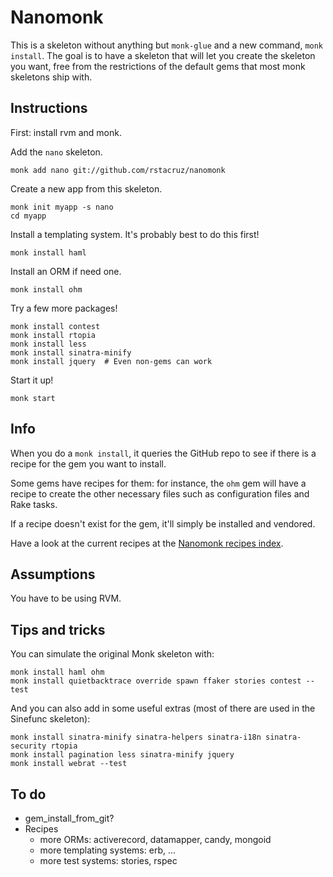Nanomonk
========

This is a skeleton without anything but `monk-glue` and a new command, `monk install`.
The goal is to have a skeleton that will let you create the skeleton you want,
free from the restrictions of the default gems that most monk skeletons ship with.

Instructions
------------

First: install rvm and monk.

Add the `nano` skeleton.

    monk add nano git://github.com/rstacruz/nanomonk

Create a new app from this skeleton.

    monk init myapp -s nano
    cd myapp

Install a templating system. It's probably best to do this first!

    monk install haml

Install an ORM if need one.

    monk install ohm

Try a few more packages!

    monk install contest
    monk install rtopia
    monk install less
    monk install sinatra-minify
    monk install jquery  # Even non-gems can work

Start it up!

    monk start

Info
----

When you do a `monk install`, it queries the GitHub repo to see if there is a
recipe for the gem you want to install.

Some gems have recipes for them: for instance, the `ohm` gem will have a recipe
to create the other necessary files such as configuration files and Rake tasks.

If a recipe doesn't exist for the gem, it'll simply be installed and vendored.

Have a look at the current recipes at the [Nanomonk recipes index](http://github.com/rstacruz/nanomonk-recipes/tree/master/recipes/).

Assumptions
-----------

You have to be using RVM.

Tips and tricks
---------------

You can simulate the original Monk skeleton with:

    monk install haml ohm
    monk install quietbacktrace override spawn ffaker stories contest --test

And you can also add in some useful extras (most of there are used in the Sinefunc skeleton):

    monk install sinatra-minify sinatra-helpers sinatra-i18n sinatra-security rtopia
    monk install pagination less sinatra-minify jquery
    monk install webrat --test

To do
-----

 - gem_install_from_git?
 - Recipes
   - more ORMs: activerecord, datamapper, candy, mongoid
   - more templating systems: erb, ...
   - more test systems: stories, rspec
